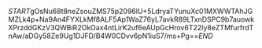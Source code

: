 $START$gOsNu68t8neZsouZMS75p2096lU+5LdryaTYunuXc01MXWWTAhJGMZLk4p+Na9An4FYXLkMf8ALF5Ap1WaZ76yL7avkR89LTxnDSPC9b7auowkXPrzddGKzV3QWBiR2OkOax4ntLirK2uf6eAUpGcHrov6T22Iy8eZTMfurfrdTnAw/aDGy58Ze9Ug1DJFD/B4W0CDvv6pN1iuS7/ms+Pg==$END$